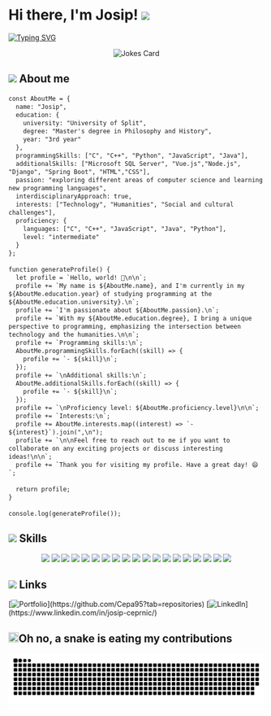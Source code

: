 # Hi there, I'm Josip! <img src="https://media.giphy.com/media/hvRJCLFzcasrR4ia7z/giphy.gif" width="35">

[![Typing SVG](https://readme-typing-svg.demolab.com?font=Hubot+Sans&pause=1000&color=8AC926&width=435&lines=Random+programming+joke;Refresh+for+another+one)](https://git.io/typing-svg)  
<p align="center">
<img src="https://readme-jokes.vercel.app/api" alt="Jokes Card"/>
</p>

## <img src="https://media3.giphy.com/media/XhiNOBobxFSP8YSgXK/giphy.gif?cid=ecf05e47umc1i85iaw7qiysiaga0rww981haxcdznuhoez3j&rid=giphy.gif&ct=s" width ="25"> About me
```
const AboutMe = {
  name: "Josip",
  education: {
    university: "University of Split",
    degree: "Master's degree in Philosophy and History",
    year: "3rd year"
  },
  programmingSkills: ["C", "C++", "Python", "JavaScript", "Java"],
  additionalSkills: ["Microsoft SQL Server", "Vue.js","Node.js", "Django", "Spring Boot", "HTML","CSS"],
  passion: "exploring different areas of computer science and learning new programming languages",
  interdisciplinaryApproach: true,
  interests: ["Technology", "Humanities", "Social and cultural challenges"],
  proficiency: {
    languages: ["C", "C++", "JavaScript", "Java", "Python"],
    level: "intermediate"
  }
};

function generateProfile() {
  let profile = `Hello, world! 👋\n\n`;
  profile += `My name is ${AboutMe.name}, and I'm currently in my ${AboutMe.education.year} of studying programming at the ${AboutMe.education.university}.\n`;
  profile += `I'm passionate about ${AboutMe.passion}.\n`;
  profile += `With my ${AboutMe.education.degree}, I bring a unique perspective to programming, emphasizing the intersection between technology and the humanities.\n\n`;
  profile += `Programming skills:\n`;
  AboutMe.programmingSkills.forEach((skill) => {
    profile += `- ${skill}\n`;
  });
  profile += `\nAdditional skills:\n`;
  AboutMe.additionalSkills.forEach((skill) => {
    profile += `- ${skill}\n`;
  });
  profile += `\nProficiency level: ${AboutMe.proficiency.level}\n\n`;
  profile += `Interests:\n`;
  profile += AboutMe.interests.map((interest) => `- ${interest}`).join(",\n");
  profile += `\n\nFeel free to reach out to me if you want to collaborate on any exciting projects or discuss interesting ideas!\n\n`;
  profile += `Thank you for visiting my profile. Have a great day! 😄`;

  return profile;
}

console.log(generateProfile());
```
    
## <img src="https://media2.giphy.com/media/QssGEmpkyEOhBCb7e1/giphy.gif?cid=ecf05e47a0n3gi1bfqntqmob8g9aid1oyj2wr3ds3mg700bl&rid=giphy.gif" width ="25"> Skills
<p align="center">
<img src="https://cdn.jsdelivr.net/gh/devicons/devicon/icons/c/c-original.svg" height="55"/>
<img src="https://cdn.jsdelivr.net/gh/devicons/devicon/icons/cplusplus/cplusplus-original.svg" height="55"/>
<img src="https://cdn.jsdelivr.net/gh/devicons/devicon/icons/visualstudio/visualstudio-plain.svg" height="55"/>
<img src="https://cdn.jsdelivr.net/gh/devicons/devicon/icons/python/python-original.svg"  height="55"/>
<img src="https://cdn.jsdelivr.net/gh/devicons/devicon/icons/django/django-plain.svg" height="55"/>
<img src="https://cdn.jsdelivr.net/gh/devicons/devicon/icons/html5/html5-original.svg" height="55"/>
<img src="https://cdn.jsdelivr.net/gh/devicons/devicon/icons/css3/css3-original.svg" height="55"/>
<img src="https://cdn.jsdelivr.net/gh/devicons/devicon/icons/javascript/javascript-original.svg" height="55"/>  
<img src="https://cdn.jsdelivr.net/gh/devicons/devicon/icons/nodejs/nodejs-original.svg" height="55" />
<img src="https://cdn.jsdelivr.net/gh/devicons/devicon/icons/vuejs/vuejs-original.svg" height="55" />
<img src="https://cdn.jsdelivr.net/gh/devicons/devicon/icons/vscode/vscode-original.svg" height="55"/>      
<img src="https://cdn.jsdelivr.net/gh/devicons/devicon/icons/java/java-original.svg" height="55" />
<img src="https://cdn.jsdelivr.net/gh/devicons/devicon/icons/spring/spring-original.svg" height="55" />
<img src="https://cdn.jsdelivr.net/gh/devicons/devicon/icons/microsoftsqlserver/microsoftsqlserver-plain.svg" height="55" />
<img src="https://cdn.jsdelivr.net/gh/devicons/devicon/icons/postgresql/postgresql-original.svg" height="55" />
<img src="https://cdn.jsdelivr.net/gh/devicons/devicon/icons/docker/docker-original.svg" height="55" />
<img src="https://cdn.jsdelivr.net/gh/devicons/devicon/icons/linux/linux-original.svg" height="55"/>
<img src="https://cdn.jsdelivr.net/gh/devicons/devicon/icons/github/github-original.svg" height="55"/>
<img src="https://cdn.jsdelivr.net/gh/devicons/devicon/icons/gitlab/gitlab-original.svg" height="55"/>
</p>

## <img src="https://media4.giphy.com/media/v1.Y2lkPTc5MGI3NjExZTQ5NDRlMWQwMjI3NmU5NzA3NDM2YWVhZmEwMjE2NGRkY2NiYmI4YSZjdD1z/AEMgXCqNwfxvbNWVCt/giphy.gif" width ="25"> Links
[![Portfolio](https://img.shields.io/badge/MY%20PORTFOLIO-black?)](https://github.com/Cepa95?tab=repositories)
[![LinkedIn](https://img.shields.io/badge/%20LINKEDIN-blue?)](https://www.linkedin.com/in/josip-ceprnic/)

## <img src="https://media4.giphy.com/media/v1.Y2lkPTc5MGI3NjExN2IyNGZiM2Y1MmMyYjBjODM3YTVmMjJlN2Y1ZWNlNzMwMDUwMzUwZCZjdD1z/TJGEDDEfnFdsOklnZe/giphy.gif" width ="20" height="20" >Oh no, a snake is eating my contributions
![Cepa95](https://github.com/Cepa95/Cepa95/blob/output/github-contribution-grid-snake.svg)
